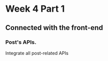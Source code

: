 # Week 4 Part 1

## Connected with the front-end

### Post's APIs.

Integrate all post-related APIs
